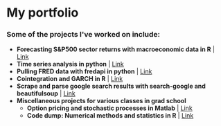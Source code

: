 #  My portfolio

### Some of the  projects I've worked on include:
- **Forecasting S&P500 sector returns with macroeconomic data in R** | [Link](https://github.com/Blackkadder/S-P500-sector-returns-forecast-using-macroeconomics)
- **Time series analysis in python** | [Link](https://github.com/Blackkadder/Time-series)
- **Pulling FRED data with fredapi in python** | [Link](https://github.com/Blackkadder/FRED-data-pull)
- **Cointegration and GARCH in R** | [Link](https://github.com/Blackkadder/Cointegration-GARCH-for-class-in-R)
- **Scrape and parse google search results with search-google and beautifulsoup** | [Link](https://github.com/Blackkadder/Google-and-scrape-resulting-websites)
- **Miscellaneous projects for various classes in grad school** 
  - **Option pricing and stochastic processes in Matlab** | [Link](https://github.com/Blackkadder/Matlab-Stochastic-processes)
  - **Code dump: Numerical methods and statistics in R** | [Link](https://github.com/Blackkadder/Numerical-and-Statistical-methods)
